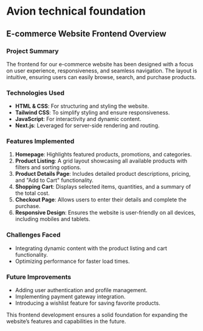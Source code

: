 # Avion technical foundation
## E-commerce Website Frontend Overview

### Project Summary
The frontend for our e-commerce website has been designed with a focus on user experience, responsiveness, and seamless navigation. The layout is intuitive, ensuring users can easily browse, search, and purchase products.

### Technologies Used
- **HTML & CSS**: For structuring and styling the website.
- **Tailwind CSS**: To simplify styling and ensure responsiveness.
- **JavaScript**: For interactivity and dynamic content.
- **Next.js**: Leveraged for server-side rendering and routing.

### Features Implemented
1. **Homepage**: Highlights featured products, promotions, and categories.
2. **Product Listing**: A grid layout showcasing all available products with filters and sorting options.
3. **Product Details Page**: Includes detailed product descriptions, pricing, and "Add to Cart" functionality.
4. **Shopping Cart**: Displays selected items, quantities, and a summary of the total cost.
5. **Checkout Page**: Allows users to enter their details and complete the purchase.
6. **Responsive Design**: Ensures the website is user-friendly on all devices, including mobiles and tablets.

### Challenges Faced
- Integrating dynamic content with the product listing and cart functionality.
- Optimizing performance for faster load times.

### Future Improvements
- Adding user authentication and profile management.
- Implementing payment gateway integration.
- Introducing a wishlist feature for saving favorite products.

This frontend development ensures a solid foundation for expanding the website’s features and capabilities in the future.

